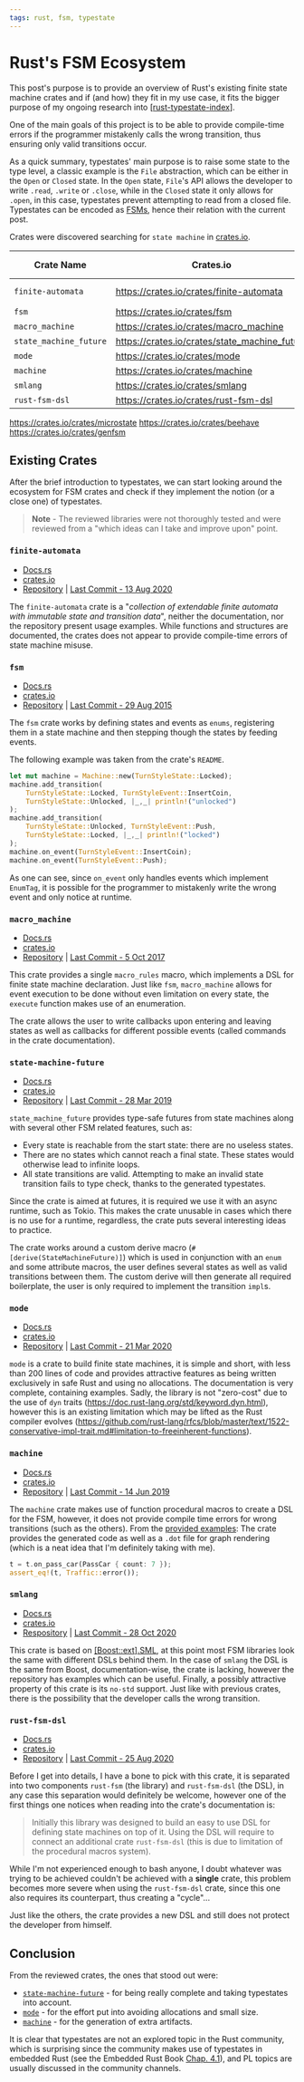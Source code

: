 ```yaml
---
tags: rust, fsm, typestate
---
```


# Rust's FSM Ecosystem

This post's purpose is to provide an overview of Rust's existing finite state machine crates and if (and how) they fit in my use case,
it fits the bigger purpose of my ongoing research into [[rust-typestate-index]].

One of the main goals of this project is to be able to provide compile-time errors if the programmer mistakenly calls the wrong transition,
thus ensuring only valid transitions occur.

As a quick summary, typestates' main purpose is to raise some state to the type level,
a classic example is the `File` abstraction, which can be either in the `Open` or `Closed` state.
In the `Open` state, `File`'s API allows the developer to write `.read`, `.write` or `.close`,
while in the `Closed` state it only allows for `.open`,
in this case, typestates prevent attempting to read from a closed file.
Typestates can be encoded as [FSMs](https://en.wikipedia.org/wiki/Finite-state_machine),
hence their relation with the current post.



Crates were discovered searching for `state machine` in [crates.io](https://crates.io).

| Crate Name             | Crates.io                                       | Repository                                       | Documentation                                            | Last Commit                                                                                                   |
| ---------------------- | ----------------------------------------------- | ------------------------------------------------ | -------------------------------------------------------- | ------------------------------------------------------------------------------------------------------------- |
| `finite-automata`      | <https://crates.io/crates/finite-automata>      | <https://github.com/RobertDurfee/FiniteAutomata> | <https://docs.rs/finite-automata/0.1.1/finite_automata/> |  |
| `fsm`                  | <https://crates.io/crates/fsm>                  |                                                  |                                                          |                                                                                                               |
| `macro_machine`        | <https://crates.io/crates/macro_machine>        |                                                  |                                                          |                                                                                                               |
| `state_machine_future` | <https://crates.io/crates/state_machine_future> |                                                  |                                                          |                                                                                                               |
| `mode`                 | <https://crates.io/crates/mode>                 |                                                  |                                                          |                                                                                                               |
| `machine`              | <https://crates.io/crates/machine>              |                                                  |                                                          |                                                                                                               |
| `smlang`               | <https://crates.io/crates/smlang>               |                                                  |                                                          |                                                                                                               |
| `rust-fsm-dsl`             | <https://crates.io/crates/rust-fsm-dsl>             |                                                  |                                                          |                                                                                                               |

https://crates.io/crates/microstate
https://crates.io/crates/beehave
https://crates.io/crates/genfsm

## Existing Crates

After the brief introduction to typestates, we can start looking around the ecosystem for FSM crates and check if they implement the notion (or a close one) of typestates.

> **Note** - The reviewed libraries were not thoroughly tested and were reviewed from a "which ideas can I take and improve upon" point.

### `finite-automata`

- [Docs.rs](https://docs.rs/finite-automata/0.1.1/finite_automata/)
- [crates.io](https://crates.io/crates/finite-automata)
- [Repository](https://github.com/RobertDurfee/FiniteAutomata) | [Last Commit - 13 Aug 2020](https://github.com/RobertDurfee/FiniteAutomata/commit/962ef8b6bcbadb4b1a093a6829846225fa70e0cc)

The `finite-automata` crate is a "*collection of extendable finite automata with immutable state and transition data*",
neither the documentation, nor the repository present usage examples.
While functions and structures are documented,
the crates does not appear to provide compile-time errors of state machine misuse.

### `fsm`

- [Docs.rs](https://docs.rs/fsm/0.2.2)
- [crates.io](https://crates.io/crates/fsm)
- [Repository](https://github.com/omaskery/fsm-rs) | [Last Commit - 29 Aug 2015](https://github.com/omaskery/fsm-rs/commit/ca0b1c9e0e07996a9e15d47e0f99c18083aca14d)

The `fsm` crate works by defining states and events as `enums`,
registering them in a state machine and then stepping though the states by feeding events.

The following example was taken from the crate's `README`.

```rust
let mut machine = Machine::new(TurnStyleState::Locked);
machine.add_transition(
	TurnStyleState::Locked, TurnStyleEvent::InsertCoin,
	TurnStyleState::Unlocked, |_,_| println!("unlocked")
);
machine.add_transition(
	TurnStyleState::Unlocked, TurnStyleEvent::Push,
	TurnStyleState::Locked, |_,_| println!("locked")
);
machine.on_event(TurnStyleEvent::InsertCoin);
machine.on_event(TurnStyleEvent::Push);
```

As one can see, since `on_event` only handles events which implement `EnumTag`,
it is possible for the programmer to mistakenly write the wrong event and only notice at runtime.

### `macro_machine`

- [Docs.rs](https://docs.rs/macro_machine/0.2.0/macro_machine/)
- [crates.io](https://crates.io/crates/macro_machine)
- [Repository](https://github.com/VKlayd/rust_fsm_macros) | [Last Commit - 5 Oct 2017](https://github.com/VKlayd/rust_fsm_macros/commit/dd73a0bb235a82d44573ec1d889f08c8f8770784)

This crate provides a single `macro_rules` macro,
which implements a DSL for finite state machine declaration.
Just like `fsm`, `macro_machine` allows for event execution to be done without even limitation on every state,
the `execute` function makes use of an enumeration.

The crate allows the user to write callbacks upon entering and leaving states as well as callbacks for different possible events (called commands in the crate documentation).

### `state-machine-future`

- [Docs.rs](https://docs.rs/state_machine_future/0.2.0/state_machine_future/)
- [crates.io](https://crates.io/crates/state_machine_future)
- [Repository](https://github.com/fitzgen/state_machine_future) |  [Last Commit - 28 Mar 2019](https://github.com/fitzgen/state_machine_future/commit/6bceb8cc2c1178ceafe0745b87a501418ea6600d)

`state_machine_future` provides type-safe futures from state machines along with several other FSM related features, such as:

- Every state is reachable from the start state: there are no useless states.
- There are no states which cannot reach a final state. These states would otherwise lead to infinite loops.
- All state transitions are valid. Attempting to make an invalid state transition fails to type check, thanks to the generated typestates.

Since the crate is aimed at futures, it is required we use it with an async runtime, such as Tokio.
This makes the crate unusable in cases which there is no use for a runtime,
regardless, the crate puts several interesting ideas to practice.

The crate works around a custom derive macro (`#[derive(StateMachineFuture)]`) which is used in conjunction with an `enum` and some attribute macros,
the user defines several states as well as valid transitions between them.
The custom derive will then generate all required boilerplate, the user is only required to implement the transition `impl`s.

### `mode`

- [Docs.rs](https://docs.rs/mode/0.4.0/)
- [crates.io](https://crates.io/crates/mode)
- [Repository](https://github.com/andrewtc/mode) |  [Last Commit - 21 Mar 2020](https://github.com/andrewtc/mode/commit/d8d72e12670b9275ca3e5ab4bd5a9a27c9faaf38)

`mode` is a crate to build finite state machines,
it is simple and short, with less than 200 lines of code and provides attractive features as being written exclusively in safe Rust and using no allocations.
The documentation is very complete, containing examples.
Sadly, the library is not "zero-cost" due to the use of `dyn` traits (<https://doc.rust-lang.org/std/keyword.dyn.html>),
however this is an existing limitation which may be lifted as the Rust compiler evolves (<https://github.com/rust-lang/rfcs/blob/master/text/1522-conservative-impl-trait.md#limitation-to-freeinherent-functions>).

### `machine`

- [Docs.rs](https://docs.rs/machine/0.3.0)
- [crates.io](https://crates.io/crates/machine)
- [Repository](https://github.com/rust-bakery/machine) | [Last Commit - 14 Jun 2019](https://github.com/rust-bakery/machine/commit/4588a2192d5ca9b60f02c9f710b3ff8058384d6b)

The `machine` crate makes use of function procedural macros to create a DSL for the FSM,
however, it does not provide compile time errors for wrong transitions (such as the others).
From the [provided examples](https://github.com/rust-bakery/machine/blob/master/examples/traffic_light.rs):
The crate provides the generated code as well as a `.dot` file for graph rendering (which is a neat idea that I'm definitely taking with me).

```rust
t = t.on_pass_car(PassCar { count: 7 });
assert_eq!(t, Traffic::error());
```

### `smlang`

- [Docs.rs](https://docs.rs/smlang/0.3.5/smlang)
- [crates.io](https://crates.io/crates/smlang)
- [Respository](https://github.com/korken89/smlang-rs/) | [Last Commit - 28 Oct 2020](https://github.com/korken89/smlang-rs/commit/48c660df3ed0b8098d17e0e52e8c536f60e01b21)

This crate is based on [[Boost::ext].SML](https://boost-ext.github.io/sml/tutorial.html),
at this point most FSM libraries look the same with different DSLs behind them.
In the case of `smlang` the DSL is the same from Boost,
documentation-wise, the crate is lacking, however the repository has examples which can be useful.
Finally, a possibly attractive property of this crate is its `no-std` support.
Just like with previous crates, there is the possibility that the developer calls the wrong transition.

### `rust-fsm-dsl`

- [Docs.rs](https://docs.rs/rust-fsm-dsl/0.4.0/rust_fsm_dsl/)
- [crates.io](https://crates.io/crates/rust-fsm-dsl)
- [Repository](https://github.com/eugene-babichenko/rust-fsm) | [Last Commit - 25 Aug 2020](https://github.com/eugene-babichenko/rust-fsm/commit/ee6dcefeb7cc447858ad92af9824707910a02ed6)

Before I get into details, I have a bone to pick with this crate,
it is separated into two components `rust-fsm` (the library) and `rust-fsm-dsl` (the DSL),
in any case this separation would definitely be welcome,
however one of the first things one notices when reading into the crate's documentation is:

> Initially this library was designed to build an easy to use DSL for defining state machines on top of it.
> Using the DSL will require to connect an additional crate `rust-fsm-dsl` (this is due to limitation of the procedural macros system).

While I'm not experienced enough to bash anyone, I doubt whatever was trying to be achieved couldn't be achieved with a **single** crate,
this problem becomes more severe when using the `rust-fsm-dsl` crate, since this one also requires its counterpart, thus creating a "cycle"...

Just like the others, the crate provides a new DSL and still does not protect the developer from himself.

## Conclusion

From the reviewed crates, the ones that stood out were:

- [`state-machine-future`](#state-machine-future) - for being really complete and taking typestates into account.
- [`mode`](#mode) - for the effort put into avoiding allocations and small size.
- [`machine`](#machine) - for the generation of extra artifacts.

It is clear that typestates are not an explored topic in the Rust community,
which is surprising since the community makes use of typestates in embedded Rust
(see the Embedded Rust Book [Chap. 4.1](https://rust-embedded.github.io/book/static-guarantees/typestate-programming.html)),
and PL topics are usually discussed in the community channels.

[//begin]: # "Autogenerated link references for markdown compatibility"
[rust-typestate-index]: ../rust-typestate-series/rust-typestate-index.md "Rusty Typestates"
[//end]: # "Autogenerated link references"